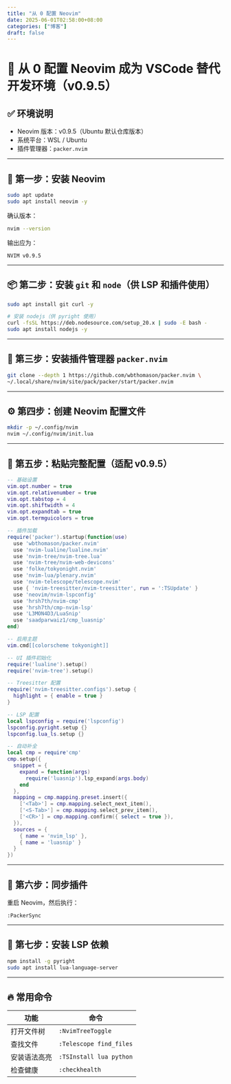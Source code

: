 ```yaml
---
title: "从 0 配置 Neovim"
date: 2025-06-01T02:58:00+08:00
categories: ["博客"]
draft: false
---
```



# 🚀 从 0 配置 Neovim 成为 VSCode 替代开发环境（v0.9.5）

## ✅ 环境说明

* Neovim 版本：v0.9.5（Ubuntu 默认仓库版本）
* 系统平台：WSL / Ubuntu
* 插件管理器：`packer.nvim`

---

## 🧱 第一步：安装 Neovim

```bash
sudo apt update
sudo apt install neovim -y
```

确认版本：

```bash
nvim --version
```

输出应为：

```
NVIM v0.9.5
```

---

## 📦 第二步：安装 `git` 和 `node`（供 LSP 和插件使用）

```bash
sudo apt install git curl -y

# 安装 nodejs（供 pyright 使用）
curl -fsSL https://deb.nodesource.com/setup_20.x | sudo -E bash -
sudo apt install nodejs -y
```

---

## 📁 第三步：安装插件管理器 `packer.nvim`

```bash
git clone --depth 1 https://github.com/wbthomason/packer.nvim \
~/.local/share/nvim/site/pack/packer/start/packer.nvim
```

---

## ⚙️ 第四步：创建 Neovim 配置文件

```bash
mkdir -p ~/.config/nvim
nvim ~/.config/nvim/init.lua
```

---

## 🧠 第五步：粘贴完整配置（适配 v0.9.5）

```lua
-- 基础设置
vim.opt.number = true
vim.opt.relativenumber = true
vim.opt.tabstop = 4
vim.opt.shiftwidth = 4
vim.opt.expandtab = true
vim.opt.termguicolors = true

-- 插件加载
require('packer').startup(function(use)
  use 'wbthomason/packer.nvim'
  use 'nvim-lualine/lualine.nvim'
  use 'nvim-tree/nvim-tree.lua'
  use 'nvim-tree/nvim-web-devicons'
  use 'folke/tokyonight.nvim'
  use 'nvim-lua/plenary.nvim'
  use 'nvim-telescope/telescope.nvim'
  use { 'nvim-treesitter/nvim-treesitter', run = ':TSUpdate' }
  use 'neovim/nvim-lspconfig'
  use 'hrsh7th/nvim-cmp'
  use 'hrsh7th/cmp-nvim-lsp'
  use 'L3MON4D3/LuaSnip'
  use 'saadparwaiz1/cmp_luasnip'
end)

-- 启用主题
vim.cmd[[colorscheme tokyonight]]

-- UI 插件初始化
require('lualine').setup()
require('nvim-tree').setup()

-- Treesitter 配置
require('nvim-treesitter.configs').setup {
  highlight = { enable = true }
}

-- LSP 配置
local lspconfig = require('lspconfig')
lspconfig.pyright.setup {}
lspconfig.lua_ls.setup {}

-- 自动补全
local cmp = require'cmp'
cmp.setup({
  snippet = {
    expand = function(args)
      require('luasnip').lsp_expand(args.body)
    end
  },
  mapping = cmp.mapping.preset.insert({
    ['<Tab>'] = cmp.mapping.select_next_item(),
    ['<S-Tab>'] = cmp.mapping.select_prev_item(),
    ['<CR>'] = cmp.mapping.confirm({ select = true }),
  }),
  sources = {
    { name = 'nvim_lsp' },
    { name = 'luasnip' }
  }
})
```

---

## 🧪 第六步：同步插件

重启 Neovim，然后执行：

```vim
:PackerSync
```


---

## 🔌 第七步：安装 LSP 依赖

```bash
npm install -g pyright
sudo apt install lua-language-server
```

---

## 🔥 常用命令

| 功能     | 命令                      |
| ------ | ----------------------- |
| 打开文件树  | `:NvimTreeToggle`       |
| 查找文件   | `:Telescope find_files` |
| 安装语法高亮 | `:TSInstall lua python` |
| 检查健康   | `:checkhealth`          |



